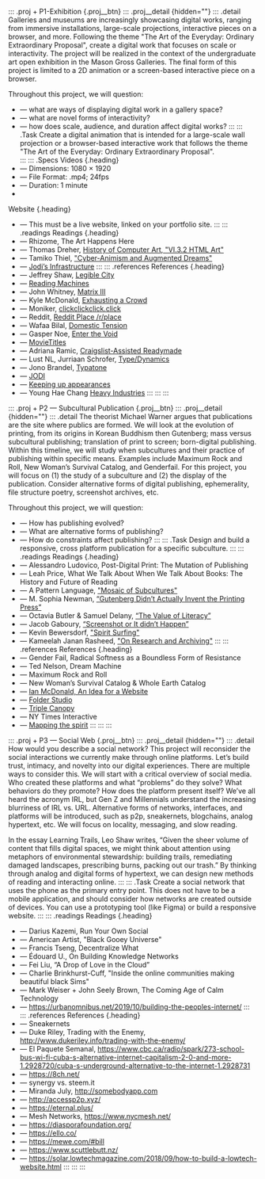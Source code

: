 ::: .proj
    \+ P1-Exhibition {.proj__btn}
::: .proj__detail {hidden=""}
::: .detail
Galleries and museums are increasingly showcasing digital works, ranging from immersive installations, large-scale projections, interactive pieces on a browser, and more. Following the theme "The Art of the Everyday: Ordinary Extraordinary Proposal", create a digital work that focuses on scale or interactivity. The project will be realized in the context of the undergraduate art open exhibition in the Mason Gross Galleries. The final form of this project is limited to a 2D animation or a screen-based interactive piece on a browser.

Throughout this project, we will question:
- — what are ways of displaying digital work in a gallery space?
- — what are novel forms of interactivity?
- — how does scale, audience, and duration affect digital works?
:::
::: .Task
Create a digital animation that is intended for a large-scale wall projection or a browser-based interactive work that follows the theme "The Art of the Everyday: Ordinary Extraordinary Proposal".	
:::
::: .Specs
Videos {.heading}
- — Dimensions: 1080 × 1920
- — File Format: .mp4; 24fps
- — Duration: 1 minute  
- &nbsp;

Website {.heading}
- — This must be a live website, linked on your portfolio site.
:::
::: .readings
Readings {.heading}
- — Rhizome, The Art Happens Here
- — Thomas Dreher, [History of Computer Art, "VI.3.2 HTML Art"](http://iasl.uni-muenchen.de/links/GCA-VI.3e.html#HTML)
- — Tamiko Thiel, ["Cyber-Animism and Augmented Dreams"](https://www.leoalmanac.org/wp-content/uploads/2011/04/LEA_Cyber-Animism_TamikoThiel.pdf)
- — [Jodi’s Infrastructure](https://www.e-flux.com/journal/74/59810/jodi-s-infrastructure/)
:::
::: .references
References {.heading}
- — Jeffrey Shaw, [Legible City](https://www.jeffreyshawcompendium.com/portfolio/legible-city/)
- — [Reading Machines](http://tdingsun.github.io/reading-machines/)
- — John Whitney, [Matrix III](https://www.youtube.com/watch?v=ZrKgyY5aDvA&t=10s&ab_channel=crystalsculpture2)
- — Kyle McDonald, [Exhausting a Crowd](https://www.exhaustingacrowd.com/london)
- — Moniker, [clickclickclick.click](https://clickclickclick.click/)
- — Reddit, [Reddit Place /r/place](https://www.youtube.com/watch?v=K5O3UgLG2Jw&ab_channel=Reddit)
- — Wafaa Bilal, [Domestic Tension](http://wafaabilal.com/domestic-tension/)
- — Gasper Noe, [Enter the Void](https://www.youtube.com/watch?v=tPxgi-PiNFE&ab_channel=Bitten)
- — [MovieTitles](https://www.youtube.com/user/MovieTitles)
- — Adriana Ramic, [Craigslist-Assisted Readymade](https://chrome.google.com/webstore/detail/craigslist-assisted-ready/mljomhgealchkbdmladniogahbefajcd)
- — Lust NL, Jurriaan Schrofer, [Type/Dynamics](https://www.youtube.com/watch?v=9arWzlivRQE&ab_channel=StedelijkMuseumAmsterdam)
- — Jono Brandel, [Typatone](https://www.typatone.com/)
- — [JODI](https://joid.org/archive/)
- — [Keeping up appearances](blacknetart.com/keepingupappearances.html#already) 
- — Young Hae Chang [Heavy Industries](https://www.yhchang.com/)
:::
:::
:::

::: .proj
\+ P2 — Subcultural Publication {.proj__btn}
::: .proj__detail {hidden=""}
::: .detail
The theorist Michael Warner argues that publications are the site where publics are formed. We will look at the evolution of printing, from its origins in Korean Buddhism then Gutenberg; mass versus subcultural publishing; translation of print to screen; born-digital publishing. Within this timeline, we will study when subcultures and their practice of publishing within specific means. Examples include Maximum Rock and Roll, New Woman’s Survival Catalog, and Genderfail. For this project, you will focus on (1) the study of a subculture and (2) the display of the publication. Consider alternative forms of digital publishing, ephemerality, file structure poetry, screenshot archives, etc.

Throughout this project, we will question:
- — How has publishing evolved?
- — What are alternative forms of publishing?
- — How do constraints affect publishing?
:::
::: .Task
Design and build a responsive, cross platform publication for a specific subculture.
:::
::: .readings
Readings {.heading}
- — Alessandro Ludovico, Post-Digital Print: The Mutation of Publishing
- — Leah Price, What We Talk About When We Talk About Books: The History and Future of Reading
- — A Pattern Language, ["Mosaic of Subcultures"](https://www.iwritewordsgood.com/apl/patterns/apl008.htm)
- — M. Sophia Newman, [“Gutenberg Didn’t Actually Invent the Printing Press”](https://lithub.com/so-gutenberg-didnt-actually-invent-the-printing-press/)
- — Octavia Butler & Samuel Delany, [“The Value of Literacy”](https://web.mit.edu/m-i-t/science_fiction/transcripts/butler_delany_index.html)
- — Jacob Gaboury, [“Screenshot or It didn’t Happen”](https://www.fotomuseum.ch/de/2019/07/15/screenshot-or-it-didnt-happen/)
- — Kevin Bewersdorf, ["Spirit Surfing"](https://veryinteractive.net/pdfs/bewersdorf-spiritsurfing.pdf)
- — Kameelah Janan Rasheed, ["On Research and Archiving"](https://thecreativeindependent.com/people/kameelah-janan-rasheed-on-research-and-archiving/)
:::
::: .references
References {.heading}
- — Gender Fail, Radical Softness as a Boundless Form of Resistance
- — Ted Nelson, Dream Machine
- — Maximum Rock and Roll
- — New Woman’s Survival Catalog & Whole Earth Catalog
- — [Ian McDonald, An Idea for a Website](https://www.are.na/ian-mcdonald/an-idea-for-a-website)
- — [Folder Studio](http://ktown92.com/index)
- — [Triple Canopy](https://www.canopycanopycanopy.com/issues/25/contents/workbook/#title-page)
- — NY Times Interactive
- — [Mapping the spirit](https://www.mappingthespirit.com/)
:::
:::
:::

::: .proj
\+ P3 — Social Web {.proj__btn}
::: .proj__detail {hidden=""}
::: .detail
How would you describe a social network? This project will reconsider the social interactions we currently make through online platforms. Let’s build trust, intimacy, and novelty into our digital experiences. There are multiple ways to consider this. We will start with a critical overview of social media. Who created these platforms and what “problems” do they solve? What behaviors do they promote? How does the platform present itself? We’ve all heard the acronym IRL, but Gen Z and Millennials understand the increasing blurriness of IRL vs. URL. Alternative forms of networks, interfaces, and platforms will be introduced, such as p2p, sneakernets, blogchains, analog hypertext, etc. We will focus on locality, messaging, and slow reading.

In the essay Learning Trails, Leo Shaw writes, “Given the sheer volume of content that fills digital spaces, we might think about attention using metaphors of environmental stewardship: building trails, remediating damaged landscapes, prescribing burns, packing out our trash.” By thinking through analog and digital forms of hypertext, we can design new methods of reading and interacting online.
:::
::: .Task
Create a social network that uses the phone as the primary entry point. This does not have to be a mobile application, and should consider how networks are created outside of devices. You can use a prototyping tool (like Figma) or build a responsive website.
:::
::: .readings
Readings {.heading}
* — Darius Kazemi, Run Your Own Social
* — American Artist, "Black Gooey Universe"
* — Francis Tseng, Decentralize What
* — Édouard U., On Building Knowledge Networks
* — Fei Liu, “A Drop of Love in the Cloud”
* — Charlie Brinkhurst-Cuff, "Inside the online communities making beautiful black Sims"
* — Mark Weiser + John Seely Brown, The Coming Age of Calm Technology
* — https://urbanomnibus.net/2019/10/building-the-peoples-internet/
:::
::: .references
References {.heading}
* — Sneakernets
* — Duke Riley, Trading with the Enemy, http://www.dukeriley.info/trading-with-the-enemy/
* — El Paquete Semanal, https://www.cbc.ca/radio/spark/273-school-bus-wi-fi-cuba-s-alternative-internet-capitalism-2-0-and-more-1.2928720/cuba-s-underground-alternative-to-the-internet-1.2928731
* — https://8ch.net/
* — synergy vs. steem.it
* — Miranda July, http://somebodyapp.com
* — http://accessp2p.xyz/
* — https://eternal.plus/
* — Mesh Networks, https://www.nycmesh.net/
* — https://diasporafoundation.org/
* — https://ello.co/
* — https://mewe.com/#bill
* — https://www.scuttlebutt.nz/
* — https://solar.lowtechmagazine.com/2018/09/how-to-build-a-lowtech-website.html
:::
:::
:::